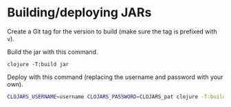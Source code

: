 # Building/deploying JARs

Create a Git tag for the version to build (make sure the tag is prefixed with `v`).

Build the jar with this command.

```
clojure -T:build jar
```

Deploy with this command (replacing the username and password with your own).

```sh
CLOJARS_USERNAME=username CLOJARS_PASSWORD=CLOJARS_pat clojure -T:build deploy
```
